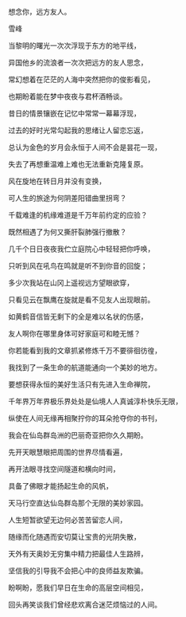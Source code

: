 想念你，远方友人。

雪峰


当黎明的曙光一次次浮现于东方的地平线，

异国他乡的流浪者一次次把远方的友人思念，

常幻想着在茫茫的人海中突然把你的俊影看见，

也期盼着能在梦中夜夜与君杯酒畅谈。


昔日的情景镶嵌在记忆中常常一幕幕浮现，

过去的好时光常勾起我的思绪让人留恋忘返，

总认为金色的岁月会永恒于人间不会是昙花一现，

失去了再想重温难上难也无法重新克隆复原。


风在旋地在转日月并没有变换，

可人生的旅途为何阴差阳错曲里拐弯？

千载难逢的机缘难道是千万年前约定的应验？

既然相遇了为何又撕肝裂肺强行撤散？


几千个日日夜夜我伫立庭院心中轻轻把你呼唤，

只听到风在吼鸟在鸣就是听不到你音的回旋；

多少次我站在山冈上遥视远方望眼欲穿，

只看见云在飘鹰在旋就是看不见友人出现眼前。


如黄鹤音信皆无剩下的全是难以名状的伤感，

友人啊你在哪里身体可好家庭可和睦无憾？

你若能看到我的文章抓紧修炼千万不要徘徊彷徨，

我找到了一条生命的航道能通向一个美妙的地方。


要想获得永恒的美好生活只有先进入生命禅院，

千年界万年界极乐界处处是仙境人人真诚淳朴快乐无限，

纵使在人间无缘再相聚拧你的耳朵抢夺你的书刊，

我会在仙岛群岛洲的巴丽奇亚把你久久期盼。


先开天眼慧眼把周围的世界尽情看遍，

再开法眼寻找空间隧道和横向时间，

具备了佛眼才能扬起生命的风帆，

天马行空直达仙岛群岛那个无限的美妙家园。


人生短暂欲望无边何必苦苦留恋人间，

随缘而化随遇而安切莫让宝贵的光阴失散，

天外有天奥妙无穷集中精力把最佳人生路辨，

坚信我的引导我不会把心中的良师益友欺骗。


盼啊盼，愿我们早日在生命的高层空间相见，

回头再笑谈我们曾经悲欢离合迷茫烦恼过的人间。



